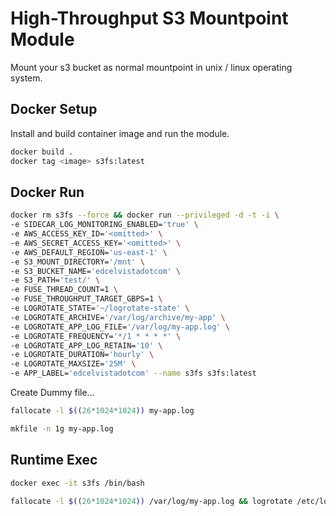 # High-Throughput S3 Mountpoint Module

Mount your s3 bucket as normal mountpoint in unix / linux operating system.


## Docker Setup

Install and build container image and run the module.

```sh
docker build . 
docker tag <image> s3fs:latest
```

## Docker Run
```sh
docker rm s3fs --force && docker run --privileged -d -t -i \
-e SIDECAR_LOG_MONITORING_ENABLED='true' \
-e AWS_ACCESS_KEY_ID='<omitted>' \
-e AWS_SECRET_ACCESS_KEY='<omitted>' \
-e AWS_DEFAULT_REGION='us-east-1' \
-e S3_MOUNT_DIRECTORY='/mnt' \
-e S3_BUCKET_NAME='edcelvistadotcom' \
-e S3_PATH='test/' \
-e FUSE_THREAD_COUNT=1 \
-e FUSE_THROUGHPUT_TARGET_GBPS=1 \
-e LOGROTATE_STATE='~/logrotate-state' \
-e LOGROTATE_ARCHIVE='/var/log/archive/my-app' \
-e LOGROTATE_APP_LOG_FILE='/var/log/my-app.log' \
-e LOGROTATE_FREQUENCY='*/1 * * * *' \
-e LOGROTATE_APP_LOG_RETAIN='10' \
-e LOGROTATE_DURATION='hourly' \
-e LOGROTATE_MAXSIZE='25M' \
-e APP_LABEL='edcelvistadotcom' --name s3fs s3fs:latest
```

Create Dummy file...

```sh
fallocate -l $((26*1024*1024)) my-app.log
```
```sh
mkfile -n 1g my-app.log
```

## Runtime Exec
```sh
docker exec -it s3fs /bin/bash
```
```sh
fallocate -l $((26*1024*1024)) /var/log/my-app.log && logrotate /etc/logrotate.d/my-app.conf --state ~/logrotate-state
```
